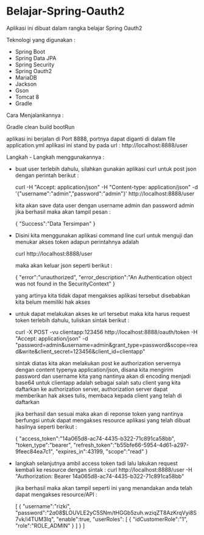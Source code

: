 # Belajar-Spring-Oauth2

Aplikasi ini dibuat dalam rangka belajar Spring Oauth2

Teknologi yang digunakan :
* Spring Boot
* Spring Data JPA
* Spring Security
* Spring Oauth2
* MariaDB
* Jackson
* Gson
* Tomcat 8
* Gradle

Cara Menjalankannya :

Gradle clean build bootRun

aplikasi ini berjalan di Port 8888, portnya dapat diganti di dalam file application.yml
aplikasi ini stand by pada url : http://localhost:8888/user

Langkah - Langkah menggunakannya :

* buat user terlebih dahulu, silahkan gunakan aplikasi curl untuk post json dengan perintah berikut :
  
   curl -H "Accept: application/json" -H "Content-type: application/json" -d '{"username":"admin","password":"admin"}' http://localhost:8888/user
     
   kita akan save data user dengan username admin dan password admin jika berhasil maka akan tampil pesan :
   
   {
        "Success":"Data Tersimpan"
   }   

* Disini kita menggunakan aplikasi command line curl untuk menguji dan menukar akses token
  adapun perintahnya adalah 
  
  curl http://localhost:8888/user
  
  maka akan keluar json seperti berikut :
  
    {
        "error":"unauthorized",
        "error_description":"An Authentication object was not found in the SecurityContext"
    }
    
   yang artinya kita tidak dapat mengakses aplikasi tersebut disebabkan kita belum memiliki hak akses

* untuk dapat melakukan akses ke url tersebut maka kita harus request token terlebih dahulu, tuliskan sintak berikut :
    
   curl -X POST -vu clientapp:123456 http://localhost:8888/oauth/token -H "Accept: application/json" -d "password=admin&username=admin&grant_type=password&scope=read&write&client_secret=123456&client_id=clientapp"
     
   sintak diatas kita akan melakukan post ke authorization servernya dengan content typenya application/json, disana kita mengirim password dan username kita yang nantinya akan di encoding menjadi base64 untuk
   clientapp adalah sebagai salah satu client yang kita daftarkan ke authorization server, authorization server dapat memberikan hak akses tulis, membaca kepada client yang telah di daftarkan
   
   jika berhasil dan sesuai maka akan di reponse token yang nantinya berfungsi untuk dapat mengakses resource aplikasi yang telah dibuat
   hasilnya seperti berikut :
   
   {
        "access_token":"14a065d8-ac74-4435-b322-71c891ca58bb",
        "token_type":"bearer",
        "refresh_token":"b55bfe66-5954-4d61-a297-9feec84ea7c1",
        "expires_in":43199,
        "scope":"read"
   }
   
* langkah selanjutnya ambil access token tadi lalu lakukan request kembali ke resource dengan sintak :
  curl http://localhost:8888/user -H "Authorization: Bearer 14a065d8-ac74-4435-b322-71c891ca58bb"
  
  jika berhasil maka akan tampil seperti ini yang menandakan anda telah dapat mengakses resource/API :
  
  [ 
    {
        "username":"rizki",
        "password":"$2a$08$LOUVLE2yC5SNm/tHGGb5zuh.wziqZT8AzKrqVyi8S7vk/i4TUM3Iq",
        "enable":true,
        "userRoles":
            [
                {
                    "idCustomerRole":"1",
                    "role":"ROLE_ADMIN"
                }
            ]
    }
  ]